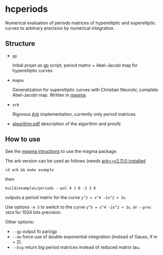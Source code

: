# hcperiods

Numerical evaluation of periods matrices of hyperelliptic and
superelliptic curves to arbitrary precision by numerical integration.

## Structure

- `gp`

  Initial projet as [gp](https://pari.math.u-bordeaux.fr) script,
  period matrix + Abel-Jacobi map for hyperelliptic curves

- `magma`

  Generalization for superelliptic curves with Christian Neurohr,
  complete Abel-Jacobi map. Written in [magma](http://magma.maths.usyd.edu.au/magma/).

- `arb`

  Rigorous [Arb](http://arblib.org/index.html) implementation,
  currently only period matrices.

- [algorithm.pdf](algorithm.pdf) description of the algorithm and proofs

## How to use

See the [magma intructions](magma/README.md) to use the magma package.

The arb version can be used as follows
(needs [arb>=v2.11.0 installed](http://arblib.org/setup.html)
```
cd arb && make example
```
then
```
build/examples/periods --pol 4 1 0 -2 3 0
```
outputs a period matrix for the curve `y^2 = x^4 -2x^2 + 3x`.

Use options `-m 5` to switch to the curve `y^5 = x^4 -2x^2 + 3x`,
or `--prec 1024` for 1024 bits precision.

Other options:
- `--gp` output fo pari/gp
- `--de` force use of double exponential integration (instead of Gauss, if m = 2).
- `--big` return *big* period matrices instead of reduced matrix tau.
